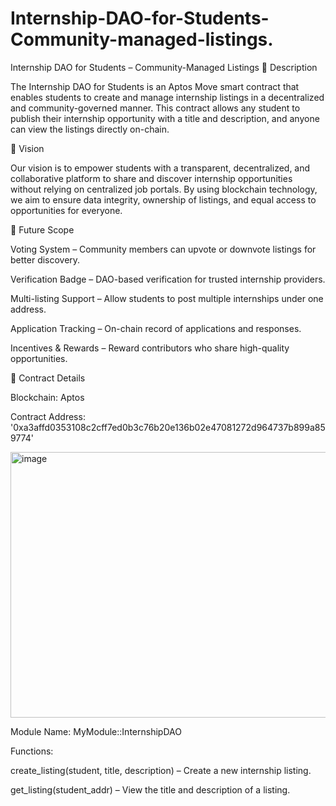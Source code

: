 # Internship-DAO-for-Students-Community-managed-listings.


Internship DAO for Students – Community-Managed Listings
📜 Description

  The Internship DAO for Students is an Aptos Move smart contract that enables students to create and manage internship listings in a decentralized and community-governed manner.
  This contract allows any student to publish their internship opportunity with a title and description, and anyone can view the listings directly on-chain.

🎯 Vision

  Our vision is to empower students with a transparent, decentralized, and collaborative platform to share and discover internship opportunities without relying on centralized job portals.
  By using blockchain technology, we aim to ensure data integrity, ownership of listings, and equal access to opportunities for everyone.

🚀 Future Scope

  Voting System – Community members can upvote or downvote listings for better discovery.
  
  Verification Badge – DAO-based verification for trusted internship providers.
  
  Multi-listing Support – Allow students to post multiple internships under one address.
  
  Application Tracking – On-chain record of applications and responses.
  
  Incentives & Rewards – Reward contributors who share high-quality opportunities.

📄 Contract Details

  Blockchain: Aptos
  
  Contract Address: '0xa3affd0353108c2cff7ed0b3c76b20e136b02e47081272d964737b899a859774'
  
  <img width="686" height="425" alt="image" src="https://github.com/user-attachments/assets/63bf913b-3b5b-4f88-b686-c48b20496594" />

  
  Module Name: MyModule::InternshipDAO

Functions:

  create_listing(student, title, description) – Create a new internship listing.
  
  get_listing(student_addr) – View the title and description of a listing.
